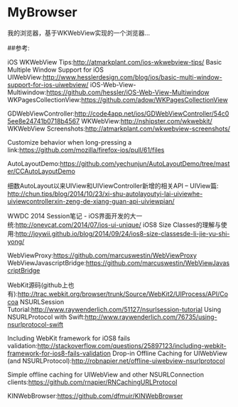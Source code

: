 # MyBrowser
我的浏览器，基于WKWebView实现的一个浏览器...

##参考:

iOS WKWebView Tips:http://atmarkplant.com/ios-wkwebview-tips/
Basic Multiple Window Support for iOS UIWebView:http://www.hesslerdesign.com/blog/ios/basic-multi-window-support-for-ios-uiwebview/
iOS-Web-View-Multiwindow:https://github.com/hessler/iOS-Web-View-Multiwindow
WKPagesCollectionView:https://github.com/adow/WKPagesCollectionView

GDWebViewController:http://code4app.net/ios/GDWebViewController/54c05ee8e24741b0718b4567
WKWeb​View:http://nshipster.com/wkwebkit/
WKWebView Screenshots:http://atmarkplant.com/wkwebview-screenshots/

Customize behavior when long-pressing a link:https://github.com/mozilla/firefox-ios/pull/61/files


AutoLayoutDemo:https://github.com/yechunjun/AutoLayoutDemo/tree/master/CCAutoLayoutDemo

细数AutoLayout以来UIView和UIViewController新增的相关API – UIView篇:
http://chun.tips/blog/2014/10/23/xi-shu-autolayoutyi-lai-uiviewhe-uiviewcontrollerxin-zeng-de-xiang-guan-api-uiviewpian/


WWDC 2014 Session笔记 - iOS界面开发的大一统:http://onevcat.com/2014/07/ios-ui-unique/
iOS8 Size Classes的理解与使用:http://joywii.github.io/blog/2014/09/24/ios8-size-classesde-li-jie-yu-shi-yong/

WebViewProxy:https://github.com/marcuswestin/WebViewProxy
WebViewJavascriptBridge:https://github.com/marcuswestin/WebViewJavascriptBridge

WebKit源码(github上也有):http://trac.webkit.org/browser/trunk/Source/WebKit2/UIProcess/API/Cocoa
NSURLSession Tutorial:http://www.raywenderlich.com/51127/nsurlsession-tutorial
Using NSURLProtocol with Swift:http://www.raywenderlich.com/76735/using-nsurlprotocol-swift

Including WebKit framework for iOS8 fails validation:http://stackoverflow.com/questions/25897123/including-webkit-framework-for-ios8-fails-validation
Drop-in Offline Caching for UIWebView (and NSURLProtocol):http://robnapier.net/offline-uiwebview-nsurlprotocol

Simple offline caching for UIWebView and other NSURLConnection clients:https://github.com/rnapier/RNCachingURLProtocol

KINWebBrowser:https://github.com/dfmuir/KINWebBrowser


